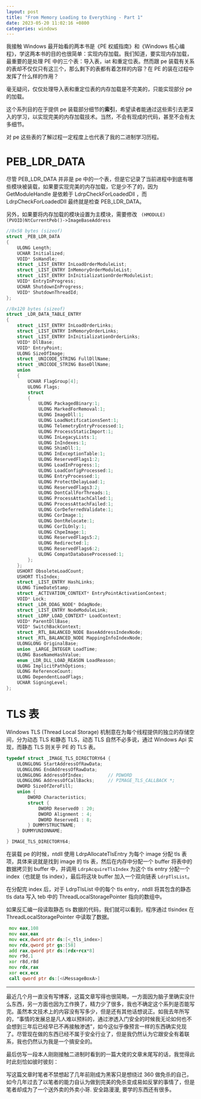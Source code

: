 ```yaml
---
layout: post
title: "From Memory Loading to Everything - Part 1"
date: 2023-05-20 11:02:16 +0800
categories: windows
---
```


我接触 Windows 最开始看的两本书是《PE 权威指南》和《Windows 核心编程》，学这两本书的目的也很简单：实现内存加载。我们知道，要实现内存加载，最重要的是处理 PE 中的三个表：导入表，iat 和重定位表。然而跟 pe 装载有关系的表却不仅仅只有这三个，那么剩下的表都有着怎样的内容？在 PE 的装在过程中发挥了什么样的作用？

毫无疑问，仅仅处理导入表和重定位表的内存加载是不完美的，只能实现部分 pe 的加载。

这个系列目的在于提供 pe 装载部分细节的**索引**，希望读者能通过这些索引去更深入的学习，以实现完美的内存加载技术。当然，不会有现成的代码，甚至不会有太多细节。

对 pe 这些表的了解过程一定程度上也代表了我的二进制学习历程。

# PEB_LDR_DATA

尽管 PEB_LDR_DATA 并非是 pe 中的一个表，但是它记录了当前进程中到底有哪些模块被装载，如果要实现完美的内存加载，它是少不了的，因为 GetModuleHandle 是依赖于 LdrpCheckForLoadedDll ，而 LdrpCheckForLoadedDll 最终就是检查 PEB_LDR_DATA。

另外，如果要将内存加载的模块设置为主模块，需要修改 ` (HMODULE)(PVOID)NtCurrentPeb()->ImageBaseAddress`

```cpp
//0x58 bytes (sizeof)
struct _PEB_LDR_DATA
{
    ULONG Length;                                                           //0x0
    UCHAR Initialized;                                                      //0x4
    VOID* SsHandle;                                                         //0x8
    struct _LIST_ENTRY InLoadOrderModuleList;                               //0x10
    struct _LIST_ENTRY InMemoryOrderModuleList;                             //0x20
    struct _LIST_ENTRY InInitializationOrderModuleList;                     //0x30
    VOID* EntryInProgress;                                                  //0x40
    UCHAR ShutdownInProgress;                                               //0x48
    VOID* ShutdownThreadId;                                                 //0x50
}; 

//0x120 bytes (sizeof)
struct _LDR_DATA_TABLE_ENTRY
{
    struct _LIST_ENTRY InLoadOrderLinks;                                    //0x0
    struct _LIST_ENTRY InMemoryOrderLinks;                                  //0x10
    struct _LIST_ENTRY InInitializationOrderLinks;                          //0x20
    VOID* DllBase;                                                          //0x30
    VOID* EntryPoint;                                                       //0x38
    ULONG SizeOfImage;                                                      //0x40
    struct _UNICODE_STRING FullDllName;                                     //0x48
    struct _UNICODE_STRING BaseDllName;                                     //0x58
    union
    {
        UCHAR FlagGroup[4];                                                 //0x68
        ULONG Flags;                                                        //0x68
        struct
        {
            ULONG PackagedBinary:1;                                         //0x68
            ULONG MarkedForRemoval:1;                                       //0x68
            ULONG ImageDll:1;                                               //0x68
            ULONG LoadNotificationsSent:1;                                  //0x68
            ULONG TelemetryEntryProcessed:1;                                //0x68
            ULONG ProcessStaticImport:1;                                    //0x68
            ULONG InLegacyLists:1;                                          //0x68
            ULONG InIndexes:1;                                              //0x68
            ULONG ShimDll:1;                                                //0x68
            ULONG InExceptionTable:1;                                       //0x68
            ULONG ReservedFlags1:2;                                         //0x68
            ULONG LoadInProgress:1;                                         //0x68
            ULONG LoadConfigProcessed:1;                                    //0x68
            ULONG EntryProcessed:1;                                         //0x68
            ULONG ProtectDelayLoad:1;                                       //0x68
            ULONG ReservedFlags3:2;                                         //0x68
            ULONG DontCallForThreads:1;                                     //0x68
            ULONG ProcessAttachCalled:1;                                    //0x68
            ULONG ProcessAttachFailed:1;                                    //0x68
            ULONG CorDeferredValidate:1;                                    //0x68
            ULONG CorImage:1;                                               //0x68
            ULONG DontRelocate:1;                                           //0x68
            ULONG CorILOnly:1;                                              //0x68
            ULONG ChpeImage:1;                                              //0x68
            ULONG ReservedFlags5:2;                                         //0x68
            ULONG Redirected:1;                                             //0x68
            ULONG ReservedFlags6:2;                                         //0x68
            ULONG CompatDatabaseProcessed:1;                                //0x68
        };
    };
    USHORT ObsoleteLoadCount;                                               //0x6c
    USHORT TlsIndex;                                                        //0x6e
    struct _LIST_ENTRY HashLinks;                                           //0x70
    ULONG TimeDateStamp;                                                    //0x80
    struct _ACTIVATION_CONTEXT* EntryPointActivationContext;                //0x88
    VOID* Lock;                                                             //0x90
    struct _LDR_DDAG_NODE* DdagNode;                                        //0x98
    struct _LIST_ENTRY NodeModuleLink;                                      //0xa0
    struct _LDRP_LOAD_CONTEXT* LoadContext;                                 //0xb0
    VOID* ParentDllBase;                                                    //0xb8
    VOID* SwitchBackContext;                                                //0xc0
    struct _RTL_BALANCED_NODE BaseAddressIndexNode;                         //0xc8
    struct _RTL_BALANCED_NODE MappingInfoIndexNode;                         //0xe0
    ULONGLONG OriginalBase;                                                 //0xf8
    union _LARGE_INTEGER LoadTime;                                          //0x100
    ULONG BaseNameHashValue;                                                //0x108
    enum _LDR_DLL_LOAD_REASON LoadReason;                                   //0x10c
    ULONG ImplicitPathOptions;                                              //0x110
    ULONG ReferenceCount;                                                   //0x114
    ULONG DependentLoadFlags;                                               //0x118
    UCHAR SigningLevel;                                                     //0x11c
}; 
```

# TLS 表

Windows TLS (Thread Local Storage) 机制意在为每个线程提供的独立的存储空间，分为动态 TLS 和静态 TLS，动态 TLS 自然不必多说，通过 Windows Api 实现，而静态 TLS 则关乎 PE 的 TLS 表。

```cpp
typedef struct _IMAGE_TLS_DIRECTORY64 {
    ULONGLONG StartAddressOfRawData;
    ULONGLONG EndAddressOfRawData;
    ULONGLONG AddressOfIndex;         // PDWORD
    ULONGLONG AddressOfCallBacks;     // PIMAGE_TLS_CALLBACK *;
    DWORD SizeOfZeroFill;
    union {
        DWORD Characteristics;
        struct {
            DWORD Reserved0 : 20;
            DWORD Alignment : 4;
            DWORD Reserved1 : 8;
        } DUMMYSTRUCTNAME;
    } DUMMYUNIONNAME;

} IMAGE_TLS_DIRECTORY64;
```

在装载 pe 的时候，ntdll 使用 LdrpAllocateTlsEntry 为每个 image 分配 tls 表项，具体来说就是找到 image 的 tls 表，然后在内存中分配一个 buffer 将表中的数据拷贝到 buffer 中，并调用 `LdrpAcquireTlsIndex` 为这个 tls entry 分配一个 index（也就是 tls index），最后将这块 buffer 加入一个双向链表 `LdrpTlsList`。

在分配完 index 后，对于 LdrpTlsList 中的每个 tls entry，ntdll 将其包含的静态 tls data 写入 teb 中的 ThreadLocalStoragePointer 指向的数组中。

如果反汇编一段读取静态 tls 数据的代码，我们就可以看到，程序通过 tlsindex 在 ThreadLocalStoragePointer 中读取了数据。

```asm
 mov eax,108                            
 mov eax,eax                            
 mov ecx,dword ptr ds:[<_tls_index>]    
 mov rdx,qword ptr gs:[58]           
 add rax,qword ptr ds:[rdx+rcx*8]       
 mov r9d,1                              
 xor r8d,r8d                            
 mov rdx,rax               
 xor ecx,ecx                            
 call qword ptr ds:[<&MessageBoxA>]     

```

---

最近几个月一直没有写博客，这篇文章写得也很简略，一方面因为脑子里确实没什么东西，另一方面也因为工作换了，精力少了很多，我也不确定这个系列是否能写完。虽然本文技术上的内容没有写多少，但是还有其他话想说正。如我去年所写的，“事情的发展总是凡人难以预料的，通过渗透入门安全的时候我无论如何也不会想到三年后已经早已不再接触渗透”，如今这似乎像预言一样的东西确实兑现了。尽管现在做的东西已经不属于安全行业了，但是我仍然认为它跟安全有着联系，我也仍然认为我是一个搞安全的。

最后仿写一段本人刚刚接触二进制时看到的一篇大佬的文章末尾写的话，我觉得此时此刻恰如彼时彼刻：

写这篇文章时笔者不禁想起了几年前刚成为黑客只是想绕过 360 做免杀的自己，如今几年过去了以笔者的能力自认为做到完美的免杀变成易如反掌的事情了，但是笔者却成为了一个送外卖的外卖小哥. 安全路漫漫, 要学的东西还有很多。